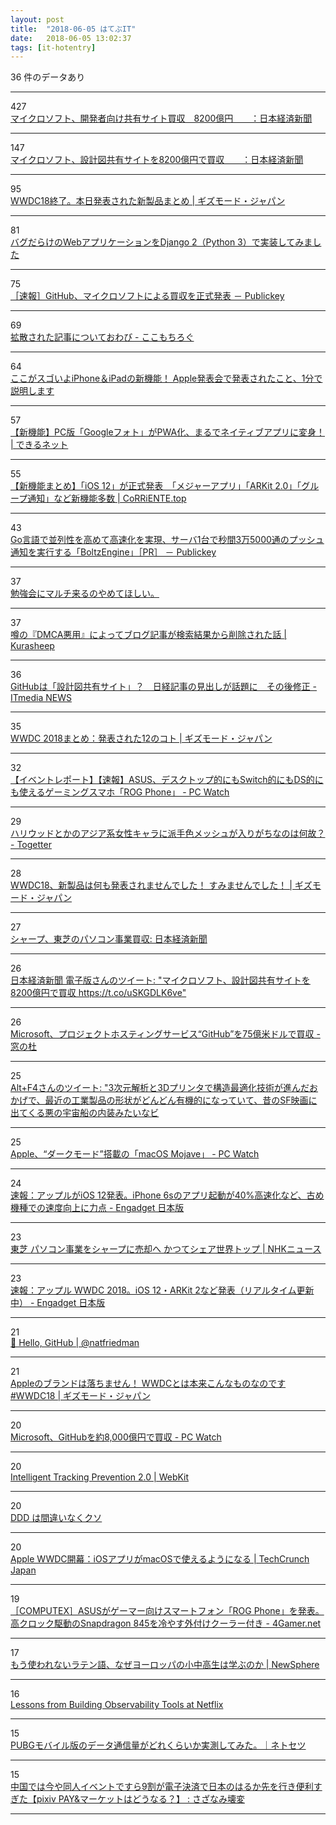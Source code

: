 ```yaml
---
layout: post
title:  "2018-06-05 はてぶIT"
date:   2018-06-05 13:02:37
tags: [it-hotentry]
---
```

36 件のデータあり

<hr><div class="row">
<div class="col-1"><span class="badge badge-pill badge-success h2">427</span></div>
<div class="col-11"><a href='https://www.nikkei.com/article/DGXMZO31366610V00C18A6FF8000/' target='_blank'>マイクロソフト、開発者向け共有サイト買収　8200億円　　：日本経済新聞</a></div>
</div>
<hr>
<div class="row">
<div class="col-1"><span class="badge badge-pill badge-success h2">147</span></div>
<div class="col-11"><a href='https://www.nikkei.com/article/DGXMZO3136661005062018FF8000/' target='_blank'>マイクロソフト、設計図共有サイトを8200億円で買収　　：日本経済新聞</a></div>
</div>
<hr>
<div class="row">
<div class="col-1"><span class="badge badge-pill badge-success h2">95</span></div>
<div class="col-11"><a href='https://www.gizmodo.jp/2018/06/wwdc18-apple-product.html' target='_blank'>WWDC18終了。本日発表された新製品まとめ | ギズモード・ジャパン</a></div>
</div>
<hr>
<div class="row">
<div class="col-1"><span class="badge badge-pill badge-success h2">81</span></div>
<div class="col-11"><a href='https://qiita.com/tamura__246/items/0c0df9f1a774ced07b0f' target='_blank'>バグだらけのWebアプリケーションをDjango 2（Python 3）で実装してみました</a></div>
</div>
<hr>
<div class="row">
<div class="col-1"><span class="badge badge-pill badge-success h2">75</span></div>
<div class="col-11"><a href='https://www.publickey1.jp/blog/18/github_3.html' target='_blank'>［速報］GitHub、マイクロソフトによる買収を正式発表 － Publickey</a></div>
</div>
<hr>
<div class="row">
<div class="col-1"><span class="badge badge-pill badge-success h2">69</span></div>
<div class="col-11"><a href='http://www.cocoamocchi.com/entry/owabi' target='_blank'>拡散された記事についておわび - ここもちろぐ</a></div>
</div>
<hr>
<div class="row">
<div class="col-1"><span class="badge badge-pill badge-success h2">64</span></div>
<div class="col-11"><a href='https://www.buzzfeed.com/jp/yuikashima/apple2018wwdc' target='_blank'>ここがスゴいよiPhone＆iPadの新機能！ Apple発表会で発表されたこと、1分で説明します</a></div>
</div>
<hr>
<div class="row">
<div class="col-1"><span class="badge badge-pill badge-success h2">57</span></div>
<div class="col-11"><a href='https://dekiru.net/article/16609/' target='_blank'>【新機能】PC版「Googleフォト」がPWA化、まるでネイティブアプリに変身！ | できるネット</a></div>
</div>
<hr>
<div class="row">
<div class="col-1"><span class="badge badge-pill badge-success h2">55</span></div>
<div class="col-11"><a href='https://corriente.top/ios12-new-features-summary/' target='_blank'>【新機能まとめ】「iOS 12」が正式発表　「メジャーアプリ」「ARKit 2.0」「グループ通知」など新機能多数 | CoRRiENTE.top</a></div>
</div>
<hr>
<div class="row">
<div class="col-1"><span class="badge badge-pill badge-success h2">43</span></div>
<div class="col-11"><a href='https://www.publickey1.jp/blog/18/go135000boltzenginepr.html' target='_blank'>Go言語で並列性を高めて高速化を実現、サーバ1台で秒間3万5000通のプッシュ通知を実行する「BoltzEngine」［PR］ － Publickey</a></div>
</div>
<hr>
<div class="row">
<div class="col-1"><span class="badge badge-pill badge-success h2">37</span></div>
<div class="col-11"><a href='https://anond.hatelabo.jp/20180605012358' target='_blank'>勉強会にマルチ来るのやめてほしい。</a></div>
</div>
<hr>
<div class="row">
<div class="col-1"><span class="badge badge-pill badge-success h2">37</span></div>
<div class="col-11"><a href='https://kurasheep.com/dmca-mycase/' target='_blank'>噂の『DMCA悪用』によってブログ記事が検索結果から削除された話 | Kurasheep</a></div>
</div>
<hr>
<div class="row">
<div class="col-1"><span class="badge badge-pill badge-success h2">36</span></div>
<div class="col-11"><a href='http://www.itmedia.co.jp/news/articles/1806/05/news069.html' target='_blank'>GitHubは「設計図共有サイト」？　日経記事の見出しが話題に　その後修正 - ITmedia NEWS</a></div>
</div>
<hr>
<div class="row">
<div class="col-1"><span class="badge badge-pill badge-success h2">35</span></div>
<div class="col-11"><a href='https://www.gizmodo.jp/2018/06/all-about-wwdc-2018.html' target='_blank'>WWDC 2018まとめ：発表された12のコト | ギズモード・ジャパン</a></div>
</div>
<hr>
<div class="row">
<div class="col-1"><span class="badge badge-pill badge-success h2">32</span></div>
<div class="col-11"><a href='https://pc.watch.impress.co.jp/docs/news/event/1125576.html' target='_blank'>【イベントレポート】【速報】ASUS、デスクトップ的にもSwitch的にもDS的にも使えるゲーミングスマホ「ROG Phone」 - PC Watch</a></div>
</div>
<hr>
<div class="row">
<div class="col-1"><span class="badge badge-pill badge-success h2">29</span></div>
<div class="col-11"><a href='https://togetter.com/li/1233946' target='_blank'>ハリウッドとかのアジア系女性キャラに派手色メッシュが入りがちなのは何故？ - Togetter</a></div>
</div>
<hr>
<div class="row">
<div class="col-1"><span class="badge badge-pill badge-success h2">28</span></div>
<div class="col-11"><a href='https://www.gizmodo.jp/2018/06/wwdc-2018-gomennasai.html' target='_blank'>WWDC18、新製品は何も発表されませんでした！ すみませんでした！ | ギズモード・ジャパン</a></div>
</div>
<hr>
<div class="row">
<div class="col-1"><span class="badge badge-pill badge-success h2">27</span></div>
<div class="col-11"><a href='https://r.nikkei.com/article/DGXMZO31348640U8A600C1TJ2000?s=1' target='_blank'>シャープ、東芝のパソコン事業買収: 日本経済新聞</a></div>
</div>
<hr>
<div class="row">
<div class="col-1"><span class="badge badge-pill badge-success h2">26</span></div>
<div class="col-11"><a href='http://twitter.com/nikkei/status/1003667192020267008' target='_blank'>日本経済新聞 電子版さんのツイート: "マイクロソフト、設計図共有サイトを8200億円で買収 https://t.co/uSKGDLK6ve"</a></div>
</div>
<hr>
<div class="row">
<div class="col-1"><span class="badge badge-pill badge-success h2">26</span></div>
<div class="col-11"><a href='https://forest.watch.impress.co.jp/docs/news/1125646.html' target='_blank'>Microsoft、プロジェクトホスティングサービス“GitHub”を75億米ドルで買収 - 窓の杜</a></div>
</div>
<hr>
<div class="row">
<div class="col-1"><span class="badge badge-pill badge-success h2">25</span></div>
<div class="col-11"><a href='http://twitter.com/i_kaseki/status/1003475139252535296' target='_blank'>Alt+F4さんのツイート: "3次元解析と3Dプリンタで構造最適化技術が進んだおかげで、最近の工業製品の形状がどんどん有機的になっていて、昔のSF映画に出てくる悪の宇宙船の内装みたいなビ</a></div>
</div>
<hr>
<div class="row">
<div class="col-1"><span class="badge badge-pill badge-success h2">25</span></div>
<div class="col-11"><a href='https://pc.watch.impress.co.jp/docs/news/1125655.html' target='_blank'>Apple、“ダークモード”搭載の「macOS Mojave」 - PC Watch</a></div>
</div>
<hr>
<div class="row">
<div class="col-1"><span class="badge badge-pill badge-success h2">24</span></div>
<div class="col-11"><a href='https://japanese.engadget.com/2018/06/04/ios-12-iphone-6s-40/' target='_blank'>速報：アップルがiOS 12発表。iPhone 6sのアプリ起動が40%高速化など、古め機種での速度向上に力点 - Engadget 日本版</a></div>
</div>
<hr>
<div class="row">
<div class="col-1"><span class="badge badge-pill badge-success h2">23</span></div>
<div class="col-11"><a href='https://www3.nhk.or.jp/news/html/20180604/k10011464681000.html' target='_blank'>東芝 パソコン事業をシャープに売却へ かつてシェア世界トップ | NHKニュース</a></div>
</div>
<hr>
<div class="row">
<div class="col-1"><span class="badge badge-pill badge-success h2">23</span></div>
<div class="col-11"><a href='https://japanese.engadget.com/2018/06/04/wwdc-2018/' target='_blank'>速報：アップル WWDC 2018。iOS 12・ARKit 2など発表（リアルタイム更新中） - Engadget 日本版</a></div>
</div>
<hr>
<div class="row">
<div class="col-1"><span class="badge badge-pill badge-success h2">21</span></div>
<div class="col-11"><a href='https://natfriedman.github.io/hello/' target='_blank'>👋 Hello, GitHub | @natfriedman</a></div>
</div>
<hr>
<div class="row">
<div class="col-1"><span class="badge badge-pill badge-success h2">21</span></div>
<div class="col-11"><a href='https://www.gizmodo.jp/2018/06/apple-actuallywwdc.html' target='_blank'>Appleのブランドは落ちません！ WWDCとは本来こんなものなのです #WWDC18 | ギズモード・ジャパン</a></div>
</div>
<hr>
<div class="row">
<div class="col-1"><span class="badge badge-pill badge-success h2">20</span></div>
<div class="col-11"><a href='https://pc.watch.impress.co.jp/docs/news/1125652.html' target='_blank'>Microsoft、GitHubを約8,000億円で買収 - PC Watch</a></div>
</div>
<hr>
<div class="row">
<div class="col-1"><span class="badge badge-pill badge-success h2">20</span></div>
<div class="col-11"><a href='https://webkit.org/blog/8311/intelligent-tracking-prevention-2-0/' target='_blank'>Intelligent Tracking Prevention 2.0 | WebKit</a></div>
</div>
<hr>
<div class="row">
<div class="col-1"><span class="badge badge-pill badge-success h2">20</span></div>
<div class="col-11"><a href='https://anond.hatelabo.jp/20180604223911' target='_blank'>DDD は間違いなくクソ</a></div>
</div>
<hr>
<div class="row">
<div class="col-1"><span class="badge badge-pill badge-success h2">20</span></div>
<div class="col-11"><a href='https://jp.techcrunch.com/2018/06/05/2018-06-04-apple-is-bringing-the-best-of-ios-to-macos/' target='_blank'>Apple WWDC開幕：iOSアプリがmacOSで使えるようになる | TechCrunch Japan</a></div>
</div>
<hr>
<div class="row">
<div class="col-1"><span class="badge badge-pill badge-success h2">19</span></div>
<div class="col-11"><a href='http://www.4gamer.net/games/047/G004755/20180604008/' target='_blank'>［COMPUTEX］ASUSがゲーマー向けスマートフォン「ROG Phone」を発表。高クロック駆動のSnapdragon 845を冷やす外付けクーラー付き - 4Gamer.net</a></div>
</div>
<hr>
<div class="row">
<div class="col-1"><span class="badge badge-pill badge-success h2">17</span></div>
<div class="col-11"><a href='https://newsphere.jp/national/20180604-2/' target='_blank'>もう使われないラテン語、なぜヨーロッパの小中高生は学ぶのか | NewSphere</a></div>
</div>
<hr>
<div class="row">
<div class="col-1"><span class="badge badge-pill badge-success h2">16</span></div>
<div class="col-11"><a href='https://medium.com/netflix-techblog/7cfafed6ab17' target='_blank'>Lessons from Building Observability Tools at Netflix</a></div>
</div>
<hr>
<div class="row">
<div class="col-1"><span class="badge badge-pill badge-success h2">15</span></div>
<div class="col-11"><a href='https://net-torisetsu.jp/pubgmobile-traffic/' target='_blank'>PUBGモバイル版のデータ通信量がどれくらいか実測してみた。｜ネトセツ</a></div>
</div>
<hr>
<div class="row">
<div class="col-1"><span class="badge badge-pill badge-success h2">15</span></div>
<div class="col-11"><a href='https://sazanami.net/20180603-china-doujin-event-alipay-wechatpay-pixivpay/' target='_blank'>中国では今や同人イベントですら9割が電子決済で日本のはるか先を行き便利すぎた【pixiv PAY&マーケットはどうなる？】 : さざなみ壊変</a></div>
</div>
<hr>
